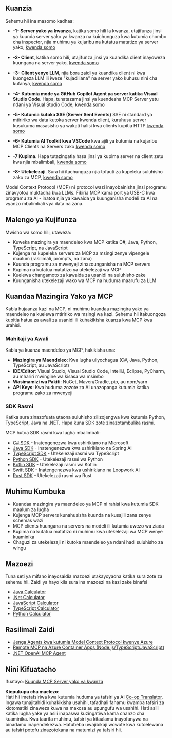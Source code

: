 <!--
CO_OP_TRANSLATOR_METADATA:
{
  "original_hash": "b547c992c056d4296d641ed8ec2cc4cb",
  "translation_date": "2025-06-02T17:42:48+00:00",
  "source_file": "03-GettingStarted/README.md",
  "language_code": "sw"
}
-->
## Kuanzia  

Sehemu hii ina masomo kadhaa:

- **-1- Server yako ya kwanza**, katika somo hili la kwanza, utajifunza jinsi ya kuunda server yako ya kwanza na kuichunguza kwa kutumia chombo cha inspector, njia muhimu ya kujaribu na kutatua matatizo ya server yako, [kwenda somo](/03-GettingStarted/01-first-server/README.md)

- **-2- Client**, katika somo hili, utajifunza jinsi ya kuandika client inayoweza kuungana na server yako, [kwenda somo](/03-GettingStarted/02-client/README.md)

- **-3- Client yenye LLM**, njia bora zaidi ya kuandika client ni kwa kuongeza LLM ili iweze "kujadiliana" na server yako kuhusu nini cha kufanya, [kwenda somo](/03-GettingStarted/03-llm-client/README.md)

- **-4- Kutumia mode ya GitHub Copilot Agent ya server katika Visual Studio Code**. Hapa, tunatazama jinsi ya kuendesha MCP Server yetu ndani ya Visual Studio Code, [kwenda somo](/03-GettingStarted/04-vscode/README.md)

- **-5- Kutumia kutoka SSE (Server Sent Events)** SSE ni standard ya mtiririko wa data kutoka server kwenda client, kuruhusu server kusukuma masasisho ya wakati halisi kwa clients kupitia HTTP [kwenda somo](/03-GettingStarted/05-sse-server/README.md)

- **-6- Kutumia AI Toolkit kwa VSCode** kwa ajili ya kutumia na kujaribu MCP Clients na Servers zako [kwenda somo](/03-GettingStarted/06-aitk/README.md)

- **-7 Kupima**. Hapa tutazingatia hasa jinsi ya kupima server na client zetu kwa njia mbalimbali, [kwenda somo](/03-GettingStarted/07-testing/README.md)

- **-8- Utekelezaji**. Sura hii itachunguza njia tofauti za kupeleka suluhisho zako za MCP, [kwenda somo](/03-GettingStarted/08-deployment/README.md)


Model Context Protocol (MCP) ni protocol wazi inayobainisha jinsi programu zinavyotoa muktadha kwa LLMs. Fikiria MCP kama port ya USB-C kwa programu za AI - inatoa njia ya kawaida ya kuunganisha modeli za AI na vyanzo mbalimbali vya data na zana.

## Malengo ya Kujifunza

Mwisho wa somo hili, utaweza:

- Kuweka mazingira ya maendeleo kwa MCP katika C#, Java, Python, TypeScript, na JavaScript
- Kujenga na kupeleka servers za MCP za msingi zenye vipengele maalum (rasilimali, prompts, na zana)
- Kuunda programu za mwenyeji zinazounganisha na MCP servers
- Kupima na kutatua matatizo ya utekelezaji wa MCP
- Kuelewa changamoto za kawaida za usanidi na suluhisho zake
- Kuunganisha utekelezaji wako wa MCP na huduma maarufu za LLM

## Kuandaa Mazingira Yako ya MCP

Kabla hujaanza kazi na MCP, ni muhimu kuandaa mazingira yako ya maendeleo na kuelewa mtiririko wa msingi wa kazi. Sehemu hii itakuongoza kupitia hatua za awali za usanidi ili kuhakikisha kuanza kwa MCP kwa urahisi.

### Mahitaji ya Awali

Kabla ya kuanza maendeleo ya MCP, hakikisha una:

- **Mazingira ya Maendeleo**: Kwa lugha uliyochagua (C#, Java, Python, TypeScript, au JavaScript)
- **IDE/Editor**: Visual Studio, Visual Studio Code, IntelliJ, Eclipse, PyCharm, au mhariri mwingine wa kisasa wa msimbo
- **Wasimamizi wa Pakiti**: NuGet, Maven/Gradle, pip, au npm/yarn
- **API Keys**: Kwa huduma zozote za AI unazopanga kutumia katika programu zako za mwenyeji


### SDK Rasmi

Katika sura zinazofuata utaona suluhisho zilizojengwa kwa kutumia Python, TypeScript, Java na .NET. Hapa kuna SDK zote zinazotambulika rasmi.

MCP hutoa SDK rasmi kwa lugha mbalimbali:
- [C# SDK](https://github.com/modelcontextprotocol/csharp-sdk) - Inatengenezwa kwa ushirikiano na Microsoft
- [Java SDK](https://github.com/modelcontextprotocol/java-sdk) - Inatengenezwa kwa ushirikiano na Spring AI
- [TypeScript SDK](https://github.com/modelcontextprotocol/typescript-sdk) - Utekelezaji rasmi wa TypeScript
- [Python SDK](https://github.com/modelcontextprotocol/python-sdk) - Utekelezaji rasmi wa Python
- [Kotlin SDK](https://github.com/modelcontextprotocol/kotlin-sdk) - Utekelezaji rasmi wa Kotlin
- [Swift SDK](https://github.com/modelcontextprotocol/swift-sdk) - Inatengenezwa kwa ushirikiano na Loopwork AI
- [Rust SDK](https://github.com/modelcontextprotocol/rust-sdk) - Utekelezaji rasmi wa Rust

## Muhimu Kumbuka

- Kuandaa mazingira ya maendeleo ya MCP ni rahisi kwa kutumia SDK maalum za lugha
- Kujenga MCP servers kunahusisha kuunda na kusajili zana zenye schemas wazi
- MCP clients huungana na servers na modeli ili kutumia uwezo wa ziada
- Kupima na kutatua matatizo ni muhimu kwa utekelezaji wa MCP wenye kuaminika
- Chaguzi za utekelezaji ni kutoka maendeleo ya ndani hadi suluhisho za wingu

## Mazoezi

Tuna seti ya mifano inayosaidia mazoezi utakayoyaona katika sura zote za sehemu hii. Zaidi ya hayo kila sura ina mazoezi na kazi zake binafsi

- [Java Calculator](./samples/java/calculator/README.md)
- [.Net Calculator](../../../03-GettingStarted/samples/csharp)
- [JavaScript Calculator](./samples/javascript/README.md)
- [TypeScript Calculator](./samples/typescript/README.md)
- [Python Calculator](../../../03-GettingStarted/samples/python)

## Rasilimali Zaidi

- [Jenga Agents kwa kutumia Model Context Protocol kwenye Azure](https://learn.microsoft.com/azure/developer/ai/intro-agents-mcp)
- [Remote MCP na Azure Container Apps (Node.js/TypeScript/JavaScript)](https://learn.microsoft.com/samples/azure-samples/mcp-container-ts/mcp-container-ts/)
- [.NET OpenAI MCP Agent](https://learn.microsoft.com/samples/azure-samples/openai-mcp-agent-dotnet/openai-mcp-agent-dotnet/)

## Nini Kifuatacho

Ifuatayo: [Kuunda MCP Server yako ya kwanza](/03-GettingStarted/01-first-server/README.md)

**Kiepukupu cha maelezo**:  
Hati hii imetafsiriwa kwa kutumia huduma ya tafsiri ya AI [Co-op Translator](https://github.com/Azure/co-op-translator). Ingawa tunajitahidi kuhakikisha usahihi, tafadhali fahamu kwamba tafsiri za kiotomatiki zinaweza kuwa na makosa au upungufu wa usahihi. Hati asili katika lugha yake ya asili inapaswa kuzingatiwa kama chanzo cha kuaminika. Kwa taarifa muhimu, tafsiri ya kitaalamu inayofanywa na binadamu inapendekezwa. Hatubeba uwajibikaji wowote kwa kutoelewana au tafsiri potofu zinazotokana na matumizi ya tafsiri hii.